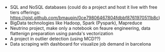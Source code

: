 - SQL and NoSQL databases (could do a project and host it live with free tiers offerings: https://gist.github.com/bmaupin/0ce79806467804fdbbf8761970511b8c)
- BigData technologies like Hadoop, Spark (Pyspark), Mapreduce
- Neutrino project, make only a notebook on feaure engineering, data flattenign preparation using panda's vectorization
- A project in outlier detection (using MCD??)
- Data scraping with dashboard for visualize job demand in barcelona
